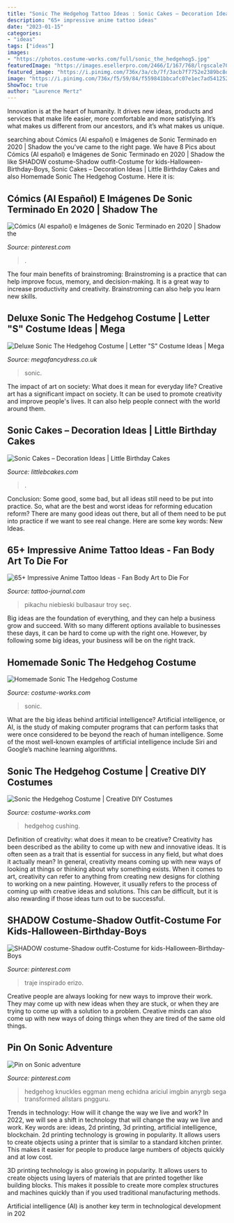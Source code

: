 ```yaml
---
title: "Sonic The Hedgehog Tattoo Ideas : Sonic Cakes – Decoration Ideas"
description: "65+ impressive anime tattoo ideas"
date: "2023-01-15"
categories:
- "ideas"
tags: ["ideas"]
images:
- "https://photos.costume-works.com/full/sonic_the_hedgehog5.jpg"
featuredImage: "https://images.esellerpro.com/2466/I/167/768/lrgscale701140.jpg"
featured_image: "https://i.pinimg.com/736x/3a/cb/7f/3acb7f7752e2389bc8d481700faa3ef8.jpg"
image: "https://i.pinimg.com/736x/f5/59/84/f559841bbcafc07e1ec7ad5412524525.jpg"
ShowToc: true
author: "Laurence Mertz"
---
```



Innovation is at the heart of humanity. It drives new ideas, products and services that make life easier, more comfortable and more satisfying. It’s what makes us different from our ancestors, and it’s what makes us unique.

	

		
searching about Cómics (Al español) e Imágenes de Sonic Terminado en 2020 | Shadow the you've came to the right page. We have 8 Pics about Cómics (Al español) e Imágenes de Sonic Terminado en 2020 | Shadow the like SHADOW costume-Shadow outfit-Costume for kids-Halloween-Birthday-Boys, Sonic Cakes – Decoration Ideas | Little Birthday Cakes and also Homemade Sonic The Hedgehog Costume. Here it is:
		
    
## Cómics (Al Español) E Imágenes De Sonic Terminado En 2020 | Shadow The

<img loading=lazy src="https://i.pinimg.com/736x/f5/59/84/f559841bbcafc07e1ec7ad5412524525.jpg" onerror="this.onerror=null;this.src='https://tse4.mm.bing.net/th?id=OIP.Tkcm-RyVU8fVnQJ9nD9lPQHaKm&amp;pid=15.1';" alt="Cómics (Al español) e Imágenes de Sonic Terminado en 2020 | Shadow the">

_Source: pinterest.com_

>. 

	

The four main benefits of brainstroming:
Brainstroming is a practice that can help improve focus, memory, and decision-making. It is a great way to increase productivity and creativity. Brainstroming can also help you learn new skills.

    
## Deluxe Sonic The Hedgehog Costume | Letter &quot;S&quot; Costume Ideas | Mega

<img loading=lazy src="https://images.esellerpro.com/2466/I/167/768/lrgscale701140.jpg" onerror="this.onerror=null;this.src='https://tse2.mm.bing.net/th?id=OIP.eS2OnnysVwc9DBd33fb2JAHaM-&amp;pid=15.1';" alt="Deluxe Sonic The Hedgehog Costume | Letter &quot;S&quot; Costume Ideas | Mega">

_Source: megafancydress.co.uk_

>sonic. 

	

The impact of art on society: What does it mean for everyday life?
Creative art has a significant impact on society. It can be used to promote creativity and improve people's lives. It can also help people connect with the world around them.

    
## Sonic Cakes – Decoration Ideas | Little Birthday Cakes

<img loading=lazy src="https://www.littlebcakes.com/wp-content/uploads/2014/05/Sonic-Cakes-Images.jpg" onerror="this.onerror=null;this.src='https://tse2.mm.bing.net/th?id=OIP.FXqUi1_9AJ084J4nsdJzHwHaJ4&amp;pid=15.1';" alt="Sonic Cakes – Decoration Ideas | Little Birthday Cakes">

_Source: littlebcakes.com_

>. 

	

Conclusion: Some good, some bad, but all ideas still need to be put into practice.
So, what are the best and worst ideas for reforming education reform? There are many good ideas out there, but all of them need to be put into practice if we want to see real change. Here are some key words: New Ideas.

    
## 65+ Impressive Anime Tattoo Ideas - Fan Body Art To Die For

<img loading=lazy src="https://tattoo-journal.com/wp-content/uploads/2016/09/anime-tattoos12.jpg" onerror="this.onerror=null;this.src='https://tse1.mm.bing.net/th?id=OIP.uY36Lvq0MMEfnbUYg1U1HAHaHa&amp;pid=15.1';" alt="65+ Impressive Anime Tattoo Ideas - Fan Body Art to Die For">

_Source: tattoo-journal.com_

>pikachu niebieski bulbasaur troy seç. 

	

Big ideas are the foundation of everything, and they can help a business grow and succeed. With so many different options available to businesses these days, it can be hard to come up with the right one. However, by following some big ideas, your business will be on the right track.

    
## Homemade Sonic The Hedgehog Costume

<img loading=lazy src="https://photos.costume-works.com/full/sonic_the_hedgehog5.jpg" onerror="this.onerror=null;this.src='https://tse1.mm.bing.net/th?id=OIP.-3F90leJd6_dddiQTavQkgHaPU&amp;pid=15.1';" alt="Homemade Sonic The Hedgehog Costume">

_Source: costume-works.com_

>sonic. 

	

What are the big ideas behind artificial intelligence?
Artificial intelligence, or AI, is the study of making computer programs that can perform tasks that were once considered to be beyond the reach of human intelligence. Some of the most well-known examples of artificial intelligence include Siri and Google’s machine learning algorithms.

    
## Sonic The Hedgehog Costume | Creative DIY Costumes

<img loading=lazy src="https://photos.costume-works.com/full/sonic_the_hedgehog22.jpg" onerror="this.onerror=null;this.src='https://tse2.mm.bing.net/th?id=OIP.zhXJGRjUZbyrOm26xC9OFAHaLO&amp;pid=15.1';" alt="Sonic the Hedgehog Costume | Creative DIY Costumes">

_Source: costume-works.com_

>hedgehog cushing. 

	

Definition of creativity: what does it mean to be creative?
Creativity has been described as the ability to come up with new and innovative ideas. It is often seen as a trait that is essential for success in any field, but what does it actually mean? In general, creativity means coming up with new ways of looking at things or thinking about why something exists. When it comes to art, creativity can refer to anything from creating new designs for clothing to working on a new painting. However, it usually refers to the process of coming up with creative ideas and solutions. This can be difficult, but it is also rewarding if those ideas turn out to be successful.

    
## SHADOW Costume-Shadow Outfit-Costume For Kids-Halloween-Birthday-Boys

<img loading=lazy src="https://i.pinimg.com/736x/3a/cb/7f/3acb7f7752e2389bc8d481700faa3ef8.jpg" onerror="this.onerror=null;this.src='https://tse4.mm.bing.net/th?id=OIP.kpa79cyresZBMj-sVDKdQQHaLJ&amp;pid=15.1';" alt="SHADOW costume-Shadow outfit-Costume for kids-Halloween-Birthday-Boys">

_Source: pinterest.com_

>traje inspirado erizo. 

	

Creative people are always looking for new ways to improve their work. They may come up with new ideas when they are stuck, or when they are trying to come up with a solution to a problem. Creative minds can also come up with new ways of doing things when they are tired of the same old things.

    
## Pin On Sonic Adventure

<img loading=lazy src="https://i.pinimg.com/736x/b2/4e/14/b24e14c86e764ac47c8c18b3c0e162fc.jpg" onerror="this.onerror=null;this.src='https://tse3.mm.bing.net/th?id=OIP.F-A-pjAE5WPvWifkwPhmOgHaLh&amp;pid=15.1';" alt="Pin on Sonic adventure">

_Source: pinterest.com_

>hedgehog knuckles eggman meng echidna ariciul imgbin anyrgb sega transformed allstars pngguru. 

	

Trends in technology: How will it change the way we live and work?
In 2022, we will see a shift in technology that will change the way we live and work. Key words are: ideas, 2d printing, 3d printing, artificial intelligence, blockchain. 
2d printing technology is growing in popularity. It allows users to create objects using a printer that is similar to a standard kitchen printer. This makes it easier for people to produce large numbers of objects quickly and at low cost. 

3D printing technology is also growing in popularity. It allows users to create objects using layers of materials that are printed together like building blocks. This makes it possible to create more complex structures and machines quickly than if you used traditional manufacturing methods. 

Artificial intelligence (AI) is another key term in technological development in 202
